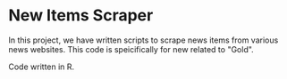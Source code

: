 # New Items Scraper
In this project, we have written scripts to scrape news items from various news websites. This code is speicifically for new related to "Gold".

Code written in R.

